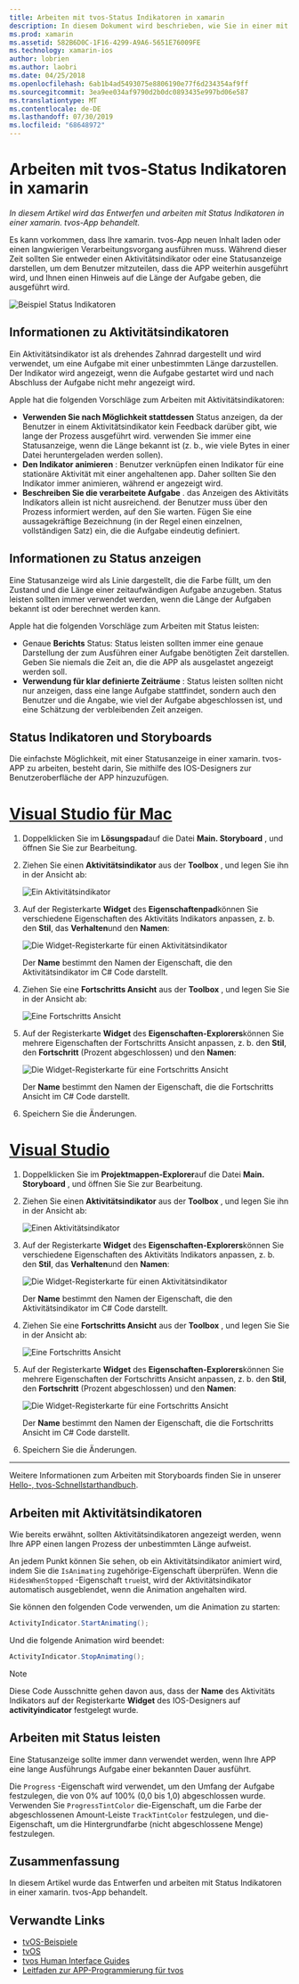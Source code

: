 ```yaml
---
title: Arbeiten mit tvos-Status Indikatoren in xamarin
description: In diesem Dokument wird beschrieben, wie Sie in einer mit xamarin erstellten tvos-App mit Status Indikatoren arbeiten. Es werden sowohl Status-als auch Aktivitätsindikatoren erläutert.
ms.prod: xamarin
ms.assetid: 582B6D0C-1F16-4299-A9A6-5651E76009FE
ms.technology: xamarin-ios
author: lobrien
ms.author: laobri
ms.date: 04/25/2018
ms.openlocfilehash: 6ab1b4ad5493075e8806190e77f6d234354af9ff
ms.sourcegitcommit: 3ea9ee034af9790d2b0dc0893435e997bd06e587
ms.translationtype: MT
ms.contentlocale: de-DE
ms.lasthandoff: 07/30/2019
ms.locfileid: "68648972"
---
```

# <a name="working-with-tvos-progress-indicators-in-xamarin"></a>Arbeiten mit tvos-Status Indikatoren in xamarin

_In diesem Artikel wird das Entwerfen und arbeiten mit Status Indikatoren in einer xamarin. tvos-App behandelt._

Es kann vorkommen, dass Ihre xamarin. tvos-App neuen Inhalt laden oder einen langwierigen Verarbeitungsvorgang ausführen muss. Während dieser Zeit sollten Sie entweder einen Aktivitätsindikator oder eine Statusanzeige darstellen, um dem Benutzer mitzuteilen, dass die APP weiterhin ausgeführt wird, und Ihnen einen Hinweis auf die Länge der Aufgabe geben, die ausgeführt wird.

![Beispiel Status Indikatoren](progress-indicators-images/intro01.png "Beispiel Status Indikatoren")

## <a name="about-activity-indicators"></a>Informationen zu Aktivitätsindikatoren

Ein Aktivitätsindikator ist als drehendes Zahnrad dargestellt und wird verwendet, um eine Aufgabe mit einer unbestimmten Länge darzustellen. Der Indikator wird angezeigt, wenn die Aufgabe gestartet wird und nach Abschluss der Aufgabe nicht mehr angezeigt wird.

Apple hat die folgenden Vorschläge zum Arbeiten mit Aktivitätsindikatoren:

- **Verwenden Sie nach Möglichkeit stattdessen** Status anzeigen, da der Benutzer in einem Aktivitätsindikator kein Feedback darüber gibt, wie lange der Prozess ausgeführt wird. verwenden Sie immer eine Statusanzeige, wenn die Länge bekannt ist (z. b., wie viele Bytes in einer Datei heruntergeladen werden sollen).
- **Den Indikator animieren** : Benutzer verknüpfen einen Indikator für eine stationäre Aktivität mit einer angehaltenen app. Daher sollten Sie den Indikator immer animieren, während er angezeigt wird.
- **Beschreiben Sie die verarbeitete Aufgabe** . das Anzeigen des Aktivitäts Indikators allein ist nicht ausreichend. der Benutzer muss über den Prozess informiert werden, auf den Sie warten. Fügen Sie eine aussagekräftige Bezeichnung (in der Regel einen einzelnen, vollständigen Satz) ein, die die Aufgabe eindeutig definiert.

## <a name="about-progress-bars"></a>Informationen zu Status anzeigen

Eine Statusanzeige wird als Linie dargestellt, die die Farbe füllt, um den Zustand und die Länge einer zeitaufwändigen Aufgabe anzugeben. Status leisten sollten immer verwendet werden, wenn die Länge der Aufgaben bekannt ist oder berechnet werden kann.

Apple hat die folgenden Vorschläge zum Arbeiten mit Status leisten:

- Genaue **Berichts** Status: Status leisten sollten immer eine genaue Darstellung der zum Ausführen einer Aufgabe benötigten Zeit darstellen. Geben Sie niemals die Zeit an, die die APP als ausgelastet angezeigt werden soll.
- **Verwendung für klar definierte Zeiträume** : Status leisten sollten nicht nur anzeigen, dass eine lange Aufgabe stattfindet, sondern auch den Benutzer und die Angabe, wie viel der Aufgabe abgeschlossen ist, und eine Schätzung der verbleibenden Zeit anzeigen.

## <a name="progress-indicators-and-storyboards"></a>Status Indikatoren und Storyboards

Die einfachste Möglichkeit, mit einer Statusanzeige in einer xamarin. tvos-APP zu arbeiten, besteht darin, Sie mithilfe des IOS-Designers zur Benutzeroberfläche der APP hinzuzufügen.

# <a name="visual-studio-for-mactabmacos"></a>[Visual Studio für Mac](#tab/macos)
    
1. Doppelklicken Sie im **Lösungspad**auf die Datei **Main. Storyboard** , und öffnen Sie Sie zur Bearbeitung.

2. Ziehen Sie einen **Aktivitätsindikator** aus der **Toolbox** , und legen Sie ihn in der Ansicht ab: 

    ![Ein Aktivitätsindikator](progress-indicators-images/activity01.png "Ein Aktivitätsindikator")

3. Auf der Registerkarte **Widget** des **Eigenschaftenpad**können Sie verschiedene Eigenschaften des Aktivitäts Indikators anpassen, z. b. den **Stil**, das **Verhalten**und den **Namen**: 

    ![Die Widget-Registerkarte für einen Aktivitätsindikator](progress-indicators-images/activity02.png "Die Widget-Registerkarte für einen Aktivitätsindikator")
    
    Der **Name** bestimmt den Namen der Eigenschaft, die den Aktivitätsindikator im C# Code darstellt.

4. Ziehen Sie eine **Fortschritts Ansicht** aus der **Toolbox** , und legen Sie Sie in der Ansicht ab: 

    ![Eine Fortschritts Ansicht](progress-indicators-images/activity03.png "Eine Fortschritts Ansicht")

5. Auf der Registerkarte **Widget** des **Eigenschaften-Explorers**können Sie mehrere Eigenschaften der Fortschritts Ansicht anpassen, z. b. den **Stil**, den **Fortschritt** (Prozent abgeschlossen) und den **Namen**: 

    ![Die Widget-Registerkarte für eine Fortschritts Ansicht](progress-indicators-images/activity04.png "Die Widget-Registerkarte für eine Fortschritts Ansicht")
    
    Der **Name** bestimmt den Namen der Eigenschaft, die die Fortschritts Ansicht im C# Code darstellt.

6. Speichern Sie die Änderungen.

# <a name="visual-studiotabwindows"></a>[Visual Studio](#tab/windows)
    
1. Doppelklicken Sie im **Projektmappen-Explorer**auf die Datei **Main. Storyboard** , und öffnen Sie Sie zur Bearbeitung.

2. Ziehen Sie einen **Aktivitätsindikator** aus der **Toolbox** , und legen Sie ihn in der Ansicht ab: 

    ![Einen Aktivitätsindikator](progress-indicators-images/activity01-vs.png
    "für einen Aktivitätsindikator")

3. Auf der Registerkarte **Widget** des **Eigenschaften-Explorers**können Sie verschiedene Eigenschaften des Aktivitäts Indikators anpassen, z. b. den **Stil**, das **Verhalten**und den **Namen**: 

    ![Die Widget-Registerkarte für einen Aktivitätsindikator](progress-indicators-images/activity02-vs.png "Die Widget-Registerkarte für einen Aktivitätsindikator")

    Der **Name** bestimmt den Namen der Eigenschaft, die den Aktivitätsindikator im C# Code darstellt.

4. Ziehen Sie eine **Fortschritts Ansicht** aus der **Toolbox** , und legen Sie Sie in der Ansicht ab: 

   ![Eine Fortschritts Ansicht](progress-indicators-images/activity03-vs.png "Eine Fortschritts Ansicht")

5. Auf der Registerkarte **Widget** des **Eigenschaften-Explorers**können Sie mehrere Eigenschaften der Fortschritts Ansicht anpassen, z. b. den **Stil**, den **Fortschritt** (Prozent abgeschlossen) und den **Namen**: 

    ![Die Widget-Registerkarte für eine Fortschritts Ansicht](progress-indicators-images/activity04-vs.png "Die Widget-Registerkarte für eine Fortschritts Ansicht")
    
    Der **Name** bestimmt den Namen der Eigenschaft, die die Fortschritts Ansicht im C# Code darstellt.

6. Speichern Sie die Änderungen.

-----

Weitere Informationen zum Arbeiten mit Storyboards finden Sie in unserer [Hello-, tvos-Schnellstarthandbuch](~/ios/tvos/get-started/hello-tvos.md). 

## <a name="working-with-activity-indicators"></a>Arbeiten mit Aktivitätsindikatoren

Wie bereits erwähnt, sollten Aktivitätsindikatoren angezeigt werden, wenn Ihre APP einen langen Prozess der unbestimmten Länge aufweist.

An jedem Punkt können Sie sehen, ob ein Aktivitätsindikator animiert wird, indem Sie die `IsAnimating` zugehörige-Eigenschaft überprüfen. Wenn die `HidesWhenStopped` -Eigenschaft `true`ist, wird der Aktivitätsindikator automatisch ausgeblendet, wenn die Animation angehalten wird.

Sie können den folgenden Code verwenden, um die Animation zu starten: 

```csharp
ActivityIndicator.StartAnimating();
```

Und die folgende Animation wird beendet:

```csharp
ActivityIndicator.StopAnimating();
```

> [!NOTE]
> Diese Code Ausschnitte gehen davon aus, dass der **Name** des Aktivitäts Indikators auf der Registerkarte **Widget** des IOS-Designers auf **activityindicator** festgelegt wurde.

## <a name="working-with-progress-bars"></a>Arbeiten mit Status leisten

Eine Statusanzeige sollte immer dann verwendet werden, wenn Ihre APP eine lange Ausführungs Aufgabe einer bekannten Dauer ausführt. 

Die `Progress` -Eigenschaft wird verwendet, um den Umfang der Aufgabe festzulegen, die von 0% auf 100% (0,0 bis 1,0) abgeschlossen wurde. Verwenden Sie `ProgressTintColor` die-Eigenschaft, um die Farbe der abgeschlossenen Amount-Leiste `TrackTintColor` festzulegen, und die-Eigenschaft, um die Hintergrundfarbe (nicht abgeschlossene Menge) festzulegen.

## <a name="summary"></a>Zusammenfassung

In diesem Artikel wurde das Entwerfen und arbeiten mit Status Indikatoren in einer xamarin. tvos-App behandelt.

## <a name="related-links"></a>Verwandte Links

- [tvOS-Beispiele](https://docs.microsoft.com/samples/browse/?products=xamarin&term=Xamarin.iOS+tvOS)
- [tvOS](https://developer.apple.com/tvos/)
- [tvos Human Interface Guides](https://developer.apple.com/tvos/human-interface-guidelines/)
- [Leitfaden zur APP-Programmierung für tvos](https://developer.apple.com/library/prerelease/tvos/documentation/General/Conceptual/AppleTV_PG/)
